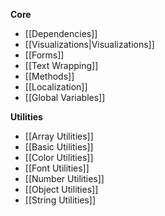 **Core**

- [[Dependencies]]
- [[Visualizations|Visualizations]]
- [[Forms]]
- [[Text Wrapping]]
- [[Methods]]
- [[Localization]]
- [[Global Variables]]

**Utilities**

- [[Array Utilities]]
- [[Basic Utilities]]
- [[Color Utilities]]
- [[Font Utilities]]
- [[Number Utilities]]
- [[Object Utilities]]
- [[String Utilities]]
